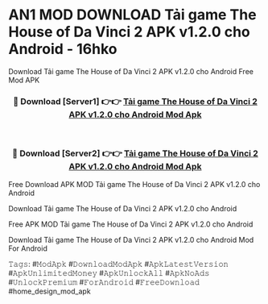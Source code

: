 # AN1 MOD DOWNLOAD Tải game The House of Da Vinci 2 APK v1.2.0 cho Android - 16hko
Download Tải game The House of Da Vinci 2 APK v1.2.0 cho Android Free Mod APK

<div align="center">
<h3>🔴 Download [Server1] 👉👉 <a href="https://apk-comot.site?title=Tải_game_The_House_of_Da_Vinci_2_APK_v1.2.0_cho_Android">Tải game The House of Da Vinci 2 APK v1.2.0 cho Android Mod Apk</a></h3><br>

<h3>🔴 Download [Server2] 👉👉 <a href="https://apk-comot.site?title=Tải_game_The_House_of_Da_Vinci_2_APK_v1.2.0_cho_Android">Tải game The House of Da Vinci 2 APK v1.2.0 cho Android Mod Apk</a></h3>
</div>


Free Download APK MOD Tải game The House of Da Vinci 2 APK v1.2.0 cho Android

Download Tải game The House of Da Vinci 2 APK v1.2.0 cho Android 

Free APK MOD Tải game The House of Da Vinci 2 APK v1.2.0 cho Android 

Download Tải game The House of Da Vinci 2 APK v1.2.0 cho Android Mod For Android

𝚃𝚊𝚐𝚜: #𝙼𝚘𝚍𝙰𝚙𝚔 #𝙳𝚘𝚠𝚗𝚕𝚘𝚊𝚍𝙼𝚘𝚍𝙰𝚙𝚔 #𝙰𝚙𝚔𝙻𝚊𝚝𝚎𝚜𝚝𝚅𝚎𝚛𝚜𝚒𝚘𝚗 #𝙰𝚙𝚔𝚄𝚗𝚕𝚒𝚖𝚒𝚝𝚎𝚍𝙼𝚘𝚗𝚎𝚢 #𝙰𝚙𝚔𝚄𝚗𝚕𝚘𝚌𝚔𝙰𝚕𝚕 #𝙰𝚙𝚔𝙽𝚘𝙰𝚍𝚜 #𝚄𝚗𝚕𝚘𝚌𝚔𝙿𝚛𝚎𝚖𝚒𝚞𝚖 #𝙵𝚘𝚛𝙰𝚗𝚍𝚛𝚘𝚒𝚍 #𝙵𝚛𝚎𝚎𝙳𝚘𝚠𝚗𝚕𝚘𝚊𝚍 #home_design_mod_apk
